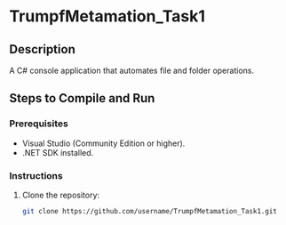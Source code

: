 # TrumpfMetamation_Task1

## Description
A C# console application that automates file and folder operations.

## Steps to Compile and Run

### Prerequisites
- Visual Studio (Community Edition or higher).
- .NET SDK installed.

### Instructions
1. Clone the repository:
   ```bash
   git clone https://github.com/username/TrumpfMetamation_Task1.git
